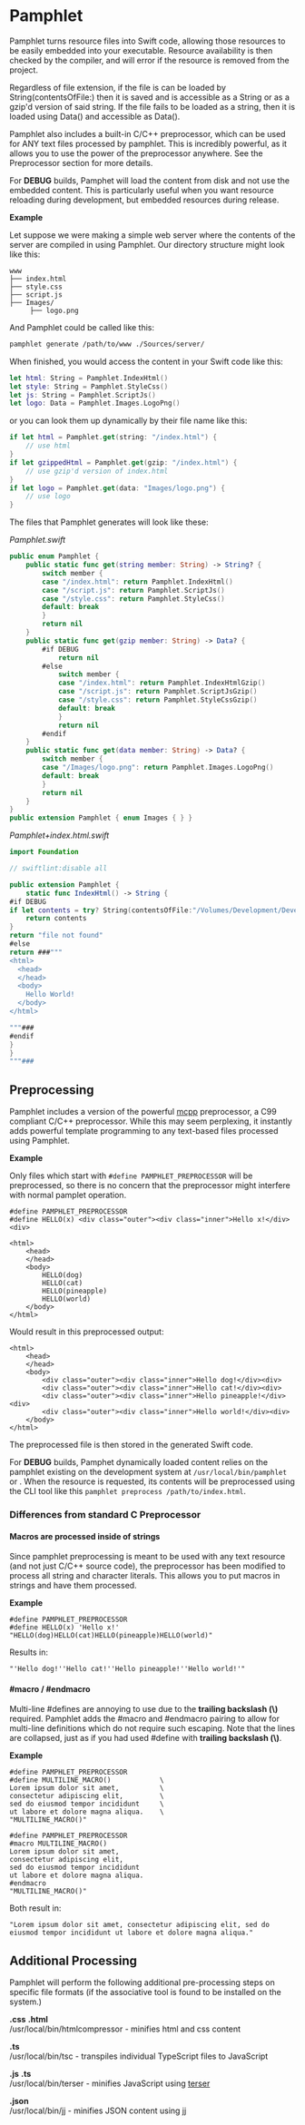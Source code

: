 # Pamphlet

Pamphlet turns resource files into Swift code, allowing those resources to be easily embedded into your executable. Resource availability is then checked by the compiler, and will error if the resource is removed from the project.

Regardless of file extension, if the file is can be loaded by String(contentsOfFile:) then it is saved and is accessible as a String or as a gzip'd version of said string.  If the file fails to be loaded as a string, then it is loaded using Data() and accessible as Data().

Pamphlet also includes a built-in C/C++ preprocessor, which can be used for ANY text files processed by pamphlet. This is incredibly powerful, as it allows you to use the power of the preprocessor anywhere.  See the Preprocessor section for more details.

For **DEBUG** builds, Pamphet will load the content from disk and not use the embedded content. This is particularly useful when you want resource reloading during development, but embedded resources during release.


**Example**

Let suppose we were making a simple web server where the contents of the server are compiled in using Pamphlet.  Our directory structure might look like this:

```
www  
├── index.html  
├── style.css  
├── script.js  
├── Images/  
     ├── logo.png  
```


And Pamphlet could be called like this:

```bash
pamphlet generate /path/to/www ./Sources/server/ 
```

When finished, you would access the content in your Swift code like this:

```swift
let html: String = Pamphlet.IndexHtml()
let style: String = Pamphlet.StyleCss()
let js: String = Pamphlet.ScriptJs()
let logo: Data = Pamphlet.Images.LogoPng()
```

or you can look them up dynamically by their file name like this:

```swift
if let html = Pamphlet.get(string: "/index.html") {
    // use html
}
if let gzippedHtml = Pamphlet.get(gzip: "/index.html") {
    // use gzip'd version of index.html
}
if let logo = Pamphlet.get(data: "Images/logo.png") {
    // use logo
}
```


The files that Pamphlet generates will look like these:

*Pamphlet.swift*

```swift
public enum Pamphlet {
    public static func get(string member: String) -> String? {
        switch member {
        case "/index.html": return Pamphlet.IndexHtml()
        case "/script.js": return Pamphlet.ScriptJs()
        case "/style.css": return Pamphlet.StyleCss()
        default: break
        }
        return nil
    }
    public static func get(gzip member: String) -> Data? {
        #if DEBUG
            return nil
        #else
            switch member {
            case "/index.html": return Pamphlet.IndexHtmlGzip()
            case "/script.js": return Pamphlet.ScriptJsGzip()
            case "/style.css": return Pamphlet.StyleCssGzip()
            default: break
            }
            return nil
        #endif
    }
    public static func get(data member: String) -> Data? {
        switch member {
        case "/Images/logo.png": return Pamphlet.Images.LogoPng()
        default: break
        }
        return nil
    }
}
public extension Pamphlet { enum Images { } }
```

*Pamphlet+index.html.swift*

```swift
import Foundation

// swiftlint:disable all

public extension Pamphlet {
    static func IndexHtml() -> String {
#if DEBUG
if let contents = try? String(contentsOfFile:"/Volumes/Development/Development/chimerasw2/Pamphlet/meta/test/index.html") {
    return contents
}
return "file not found"
#else
return ###"""
<html>
  <head>
  </head>
  <body>
    Hello World!
  </body>
</html>

"""###
#endif
}
}
"""###
```

## Preprocessing

Pamphlet includes a version of the powerful [mcpp](http://mcpp.sourceforge.net) preprocessor, a C99 compliant C/C++ preprocessor.  While this may seem perplexing, it instantly adds powerful template programming to any text-based files processed using Pamphlet.

**Example**

Only files which start with ```#define PAMPHLET_PREPROCESSOR``` will be preprocessed, so there is no concern that the preprocessor might interfere with normal pamplet operation.

```
#define PAMPHLET_PREPROCESSOR
#define HELLO(x) <div class="outer"><div class="inner">Hello x!</div><div>

<html>
	<head>
	</head>
	<body>
		HELLO(dog)
		HELLO(cat)
		HELLO(pineapple)
		HELLO(world)
	</body>
</html>
```

Would result in this preprocessed output:

```
<html>
	<head>
	</head>
	<body>
		<div class="outer"><div class="inner">Hello dog!</div><div>
		<div class="outer"><div class="inner">Hello cat!</div><div>
		<div class="outer"><div class="inner">Hello pineapple!</div><div>
		<div class="outer"><div class="inner">Hello world!</div><div>
	</body>
</html>
```

The preprocessed file is then stored in the generated Swift code.

For **DEBUG** builds, Pamphet dynamically loaded content relies on the pamphlet existing on the development system at ```/usr/local/bin/pamphlet``` or .  When the resource is requested, its contents will be preprocessed using the CLI tool like this ```pamphlet preprocess /path/to/index.html```.

### Differences from standard C Preprocessor

#### Macros are processed inside of strings
Since pamphlet preprocessing is meant to be used with any text resource (and not just C/C++ source code), the preprocessor has been modified to process all string and character literals. This allows you to put macros in strings and have them processed.

**Example**

```
#define PAMPHLET_PREPROCESSOR
#define HELLO(x) 'Hello x!'
"HELLO(dog)HELLO(cat)HELLO(pineapple)HELLO(world)"
```

Results in:
	
```
"'Hello dog!''Hello cat!''Hello pineapple!''Hello world!'"
```

#### #macro / #endmacro
Multi-line #defines are annoying to use due to the **trailing backslash (\\)** required. Pamphlet adds the #macro and #endmacro pairing to allow for multi-line definitions which do not require such escaping. Note that the lines are collapsed, just as if you had used #define with **trailing backslash (\\)**.

**Example**

```
#define PAMPHLET_PREPROCESSOR
#define MULTILINE_MACRO()            \
Lorem ipsum dolor sit amet,          \
consectetur adipiscing elit,         \
sed do eiusmod tempor incididunt     \
ut labore et dolore magna aliqua.    \
"MULTILINE_MACRO()"

```

```
#define PAMPHLET_PREPROCESSOR
#macro MULTILINE_MACRO()
Lorem ipsum dolor sit amet, 
consectetur adipiscing elit, 
sed do eiusmod tempor incididunt 
ut labore et dolore magna aliqua. 
#endmacro
"MULTILINE_MACRO()"

```

Both result in:

```
"Lorem ipsum dolor sit amet, consectetur adipiscing elit, sed do eiusmod tempor incididunt ut labore et dolore magna aliqua."
```

## Additional Processing

Pamphlet will perform the following additional pre-processing steps on specific file formats (if the associative tool is found to be installed on the system.)

**.css** **.html**  
/usr/local/bin/htmlcompressor - minifies html and css content

**.ts**  
/usr/local/bin/tsc - transpiles individual TypeScript files to JavaScript

**.js** **.ts**  
/usr/local/bin/terser - minifies JavaScript using [terser](https://github.com/terser/terser)

**.json**    
/usr/local/bin/jj - minifies JSON content using [jj](https://github.com/tidwall/jj)

